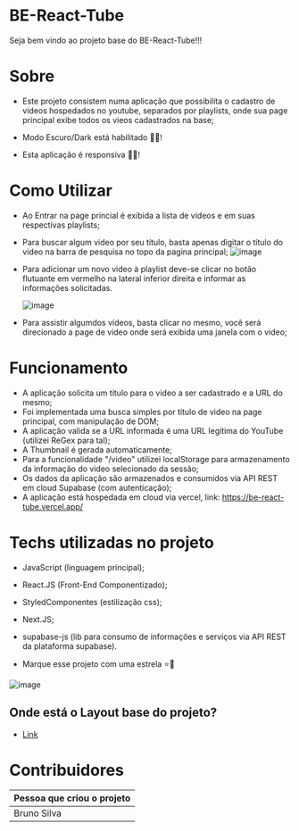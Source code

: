 # BE-React-Tube

Seja bem vindo ao projeto base do BE-React-Tube!!!

# Sobre
- Este projeto consistem numa aplicação que possibilita o cadastro de videos hospedados no youtube, separados por playlists, onde sua page principal exibe todos os vieos cadastrados na base;

- Modo Escuro/Dark está habilitado 🌙🖤!
- Esta aplicação é responsiva 📲💙!

# Como Utilizar
- Ao Entrar na page princial é exibida a lista de videos e em suas respectivas playlists;
- Para buscar algum video por seu título, basta apenas digitar o título do video na barra de pesquisa no topo da pagina principal;
![image](https://user-images.githubusercontent.com/50249992/208325637-051a9ab7-f732-412e-915b-73eb6370cad3.png)

- Para adicionar um novo video à playlist deve-se clicar no botão flutuante em vermelho na lateral inferior direita e informar as informações solicitadas.
  
  ![image](https://user-images.githubusercontent.com/50249992/208325736-79ce71d2-8d32-4dc1-85fa-003b312def2d.png)

- Para assistir algumdos videos, basta clicar no mesmo, você será direcionado a page de video onde será exibida uma janela com o video;

# Funcionamento
- A aplicação solicita um título para o video a ser cadastrado e a URL do mesmo;
- Foi implementada uma busca simples por título de video na page principal, com manipulação de DOM;
- A aplicação valida se a URL informada é uma URL legítima do YouTube (utilizei ReGex para tal);
- A Thumbnail é gerada automaticamente;
- Para a funcionalidade "/video" utilizei localStorage para armazenamento da informação do video selecionado da sessão;
- Os dados da aplicação são armazenados e consumidos via API REST em cloud Supabase (com autenticação);
- A aplicação está hospedada em cloud via vercel, link: https://be-react-tube.vercel.app/

# Techs utilizadas no projeto
- JavaScript (linguagem principal);
- React.JS (Front-End Componentizado);
- StyledComponentes (estilização css);
- Next.JS;
- supabase-js (lib para consumo de informações e serviços via API REST da plataforma supabase).



- Marque esse projeto com uma estrela ⭐🖤

![image](https://user-images.githubusercontent.com/50249992/204156905-15d68f7e-9c3d-4aff-a599-7bf67524a910.png)

## Onde está o Layout base do projeto?
- [Link](https://www.figma.com/file/1acrju7CLwHkSh6e7xEk9h/Aluratube?node-id=0%3A1)


# Contribuidores 

| Pessoa que criou o projeto | 
| --- |
| Bruno Silva |
